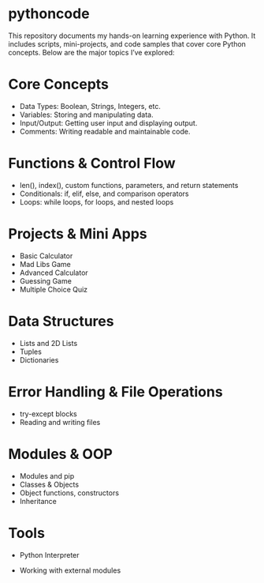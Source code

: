 # pythoncode

This repository documents my hands-on learning experience with Python. It includes scripts, mini-projects, and code samples that cover core Python concepts. Below are the major topics I’ve explored:

# Core Concepts

- Data Types: Boolean, Strings, Integers, etc.
- Variables: Storing and manipulating data.
- Input/Output: Getting user input and displaying output.
- Comments: Writing readable and maintainable code.

# Functions & Control Flow

- len(), index(), custom functions, parameters, and return statements
- Conditionals: if, elif, else, and comparison operators
- Loops: while loops, for loops, and nested loops

# Projects & Mini Apps

- Basic Calculator
- Mad Libs Game
- Advanced Calculator
- Guessing Game
- Multiple Choice Quiz

# Data Structures

- Lists and 2D Lists
- Tuples
- Dictionaries

# Error Handling & File Operations

- try-except blocks
- Reading and writing files

# Modules & OOP

- Modules and pip
- Classes & Objects
- Object functions, constructors
- Inheritance

# Tools

- Python Interpreter

- Working with external modules
